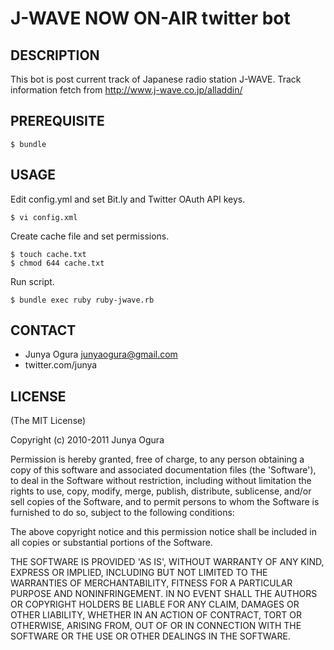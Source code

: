 J-WAVE NOW ON-AIR twitter bot
====

DESCRIPTION
----

This bot is post current track of Japanese radio station J-WAVE.
Track information fetch from http://www.j-wave.co.jp/alladdin/


PREREQUISITE
----

    $ bundle


USAGE
----

Edit config.yml and set Bit.ly and Twitter OAuth API keys.

    $ vi config.xml

Create cache file and set permissions.

    $ touch cache.txt
    $ chmod 644 cache.txt

Run script.

    $ bundle exec ruby ruby-jwave.rb


CONTACT
-----

*  Junya Ogura <junyaogura@gmail.com>
*  twitter.com/junya


LICENSE
----

(The MIT License)

Copyright (c) 2010-2011 Junya Ogura

Permission is hereby granted, free of charge, to any person obtaining
a copy of this software and associated documentation files (the
'Software'), to deal in the Software without restriction, including
without limitation the rights to use, copy, modify, merge, publish,
distribute, sublicense, and/or sell copies of the Software, and to
permit persons to whom the Software is furnished to do so, subject to
the following conditions:

The above copyright notice and this permission notice shall be
included in all copies or substantial portions of the Software.

THE SOFTWARE IS PROVIDED 'AS IS', WITHOUT WARRANTY OF ANY KIND,
EXPRESS OR IMPLIED, INCLUDING BUT NOT LIMITED TO THE WARRANTIES OF
MERCHANTABILITY, FITNESS FOR A PARTICULAR PURPOSE AND NONINFRINGEMENT.
IN NO EVENT SHALL THE AUTHORS OR COPYRIGHT HOLDERS BE LIABLE FOR ANY
CLAIM, DAMAGES OR OTHER LIABILITY, WHETHER IN AN ACTION OF CONTRACT,
TORT OR OTHERWISE, ARISING FROM, OUT OF OR IN CONNECTION WITH THE
SOFTWARE OR THE USE OR OTHER DEALINGS IN THE SOFTWARE.
